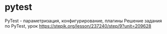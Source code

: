 # pytest
PyTest - параметризация, конфигурирование, плагины
Решение задания по PyTest, урок https://stepik.org/lesson/237240/step/9?unit=209628
